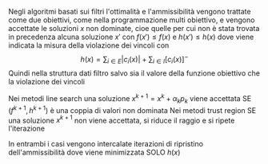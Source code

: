 Negli algoritmi basati sui filtri l'ottimalità e l'ammissibilità vengono trattate come due obiettivi, come nella programmazione multi obiettivo, e vengono accettate le soluzioni $x$ non dominate, cioe quelle per cui non è stata trovata in precedenza alcuna soluzione $x'$ con $f(x') \leq f(x)$ e $h(x') \leq h(x)$ dove viene indicata la misura della violazione dei vincoli con
$$h(x)  = \sum_{i \in E}|c_i(x)|+\sum_{i \in I}[c_i(x)]^-$$
Quindi nella struttura dati filtro salvo sia il valore della funzione obiettivo che la violazione dei vincoli

Nei metodi line search una soluzione $x^{k+1} = x^k+\alpha_kp_k$ viene accettata SE $(f^{k+1}, h^{k+1})$ è una coppia di valori non dominata
Nei metodi trust region SE una soluzione $x^{k+1}$ non viene accettata, si riduce il raggio e si ripete l'iterazione

In entrambi i casi vengono intercalate iterazioni di ripristino dell'ammissibilità dove viene minimizzata SOLO $h(x)$
